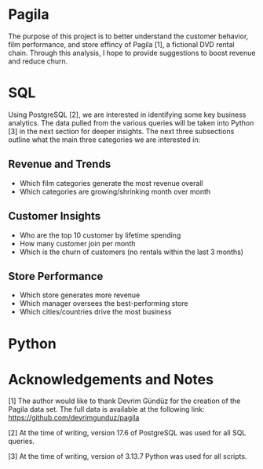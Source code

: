 # Pagila

The purpose of this project is to better understand the customer behavior, film performance, and store effincy of Pagila [1], a fictional DVD rental chain. Through this analysis, I hope to provide suggestions to boost revenue and reduce churn.

# SQL 

Using PostgreSQL [2], we are interested in identifying some key business analytics. The data pulled from the various queries will be taken into Python [3] in the next section for deeper insights. The next three subsections outline what the main three categories we are interested in:

## Revenue and Trends
- Which film categories generate the most revenue overall
- Which categories are growing/shrinking month over month

## Customer Insights
- Who are the top 10 customer by lifetime spending
- How many customer join per month
- Which is the churn of customers (no rentals within the last 3 months)

## Store Performance
- Which store generates more revenue
- Which manager oversees the best-performing store
- Which cities/countries drive the most business

# Python

# Acknowledgements and Notes
[1] The author would like to thank Devrim Gündüz for the creation of the Pagila data set. The full data is available at the following link: https://github.com/devrimgunduz/pagila

[2] At the time of writing, version 17.6 of PostgreSQL was used for all SQL queries.

[3] At the time of writing, version of 3.13.7 Python was used for all scripts.


